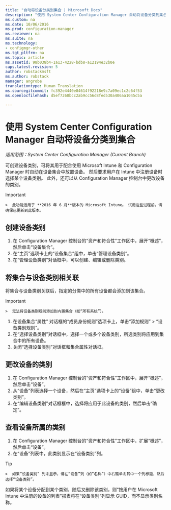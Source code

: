 ```yaml
---
title: "自动将设备分类到集合 | Microsoft Docs"
description: "使用 System Center Configuration Manager 自动将设备分类到集合。"
ms.custom: na
ms.date: 10/06/2016
ms.prod: configuration-manager
ms.reviewer: na
ms.suite: na
ms.technology:
- configmgr-other
ms.tgt_pltfrm: na
ms.topic: article
ms.assetid: 98b038b4-1a13-4228-bdb8-a12194e32b0e
caps.latest.revision: 5
author: robstackmsft
ms.author: robstack
manager: angrobe
translationtype: Human Translation
ms.sourcegitcommit: fc392e4440e84614f92218e9c7a09ec1c2c64f53
ms.openlocfilehash: d5ef7260bcc2ab9cc56d8fed530a406aa1045c5a

---
```

# <a name="automatically-categorize-devices-into-collections-with-system-center-configuration-manager"></a>使用 System Center Configuration Manager 自动将设备分类到集合

*适用范围：System Center Configuration Manager (Current Branch)*

可创建设备类别，可将其用于配合使用 Microsoft Intune 和 Configuration Manager 时自动在设备集合中放置设备。 然后要求用户在 Intune 中注册设备时选择某个设备类别。 此外，还可以从 Configuration Manager 控制台中更改设备的类别。

> [!IMPORTANT]  
    >  此功能适用于 **2016 年 6 月**版本的 Microsoft Intune。 试用这些过程前，请确保已更新到此版本。

## <a name="create-device-categories"></a>创建设备类别

1.  在 Configuration Manager 控制台的“资产和符合性”工作区中，展开“概述”，然后单击“设备集合”。
2.  在“主页”选项卡上的“设备集合”组中，单击“管理设备类别”。
3.  在“管理设备类别”对话框中，可以创建、编辑或删除类别。

## <a name="associate-a-collection-with-a-device-category"></a>将集合与设备类别相关联

将集合与设备类别关联后，指定的分类中的所有设备都会添加到该集合。

> [!IMPORTANT]  
    >  无法将设备类别规则添加到内置集合（如“所有系统”）。

1.  在设备集合“属性” 对话框的“成员身份规则”选项卡上，单击“添加规则” > “设备类别规则”。
2.  在“选择设备类别”对话框中，选择一个或多个设备类别，所选类别将应用到集合中的所有设备。
3.  关闭“选择设备类别”对话框和集合属性对话框。


## <a name="change-the-category-of-a-device"></a>更改设备的类别

1.  在 Configuration Manager 控制台的“资产和符合性”工作区中，展开“概述”，然后单击“设备”。
2.  从“设备”列表选择一个设备，然后在“主页”选项卡上的“设备”组中，单击“更改类别”。
3.  在“编辑设备类别”对话框框中，选择将应用于此设备的类别，然后单击“确定”。

## <a name="view-which-category-a-device-belongs-to"></a>查看设备所属的类别

1.  在 Configuration Manager 控制台的“资产和符合性”工作区中，扩展“概述”，然后单击“设备”。
2.  在“设备”列表中，此类别显示在“设备类别”列。
> [!TIP]  
    >  如果“设备类别” 列未显示，请在“设备”列（如“名称”）中右键单击其中一个列标题，然后选择“设备类别”。

如果将某个设备分配到某个类别，随后又删除该类别，则“按用户在 Microsoft Intune 中注册的设备的列表”报表将在“设备类别”列显示 GUID，而不显示类别名称。



<!--HONumber=Dec16_HO3-->


